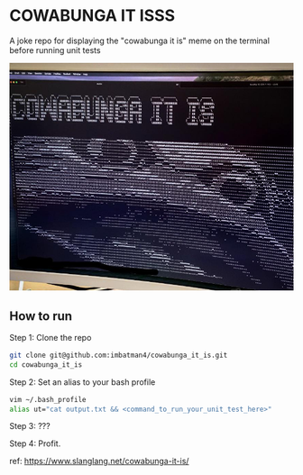# COWABUNGA IT ISSS

A joke repo for displaying the "cowabunga it is" meme on the terminal before running unit tests

<img src="./screenshot.jpg"/>

## How to run

Step 1: Clone the repo

```bash
git clone git@github.com:imbatman4/cowabunga_it_is.git
cd cowabunga_it_is
```
Step 2: Set an alias to your bash profile

```bash
vim ~/.bash_profile
alias ut="cat output.txt && <command_to_run_your_unit_test_here>"
```

Step 3: ???

Step 4: Profit.

ref: https://www.slanglang.net/cowabunga-it-is/
